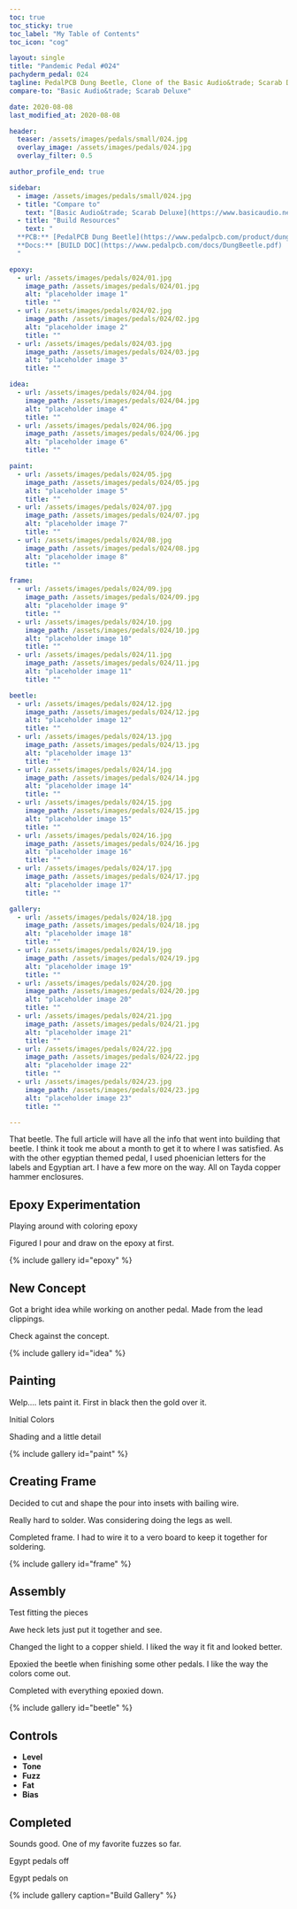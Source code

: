 ```yaml
---
toc: true
toc_sticky: true
toc_label: "My Table of Contents"
toc_icon: "cog"

layout: single
title: "Pandemic Pedal #024"
pachyderm_pedal: 024
tagline: PedalPCB Dung Beetle, Clone of the Basic Audio&trade; Scarab Deluxe
compare-to: "Basic Audio&trade; Scarab Deluxe"

date: 2020-08-08
last_modified_at: 2020-08-08

header:
  teaser: /assets/images/pedals/small/024.jpg
  overlay_image: /assets/images/pedals/024.jpg
  overlay_filter: 0.5

author_profile_end: true

sidebar:
  - image: /assets/images/pedals/small/024.jpg
  - title: "Compare to"
    text: "[Basic Audio&trade; Scarab Deluxe](https://www.basicaudio.net/store-1/5einpey75gjgckjedkvplbfsb3vnya-y3hb9-97e3s-6jkg6)"
  - title: "Build Resources"
    text: "
  **PCB:** [PedalPCB Dung Beetle](https://www.pedalpcb.com/product/dungbeetle/)<br>
  **Docs:** [BUILD DOC](https://www.pedalpcb.com/docs/DungBeetle.pdf)
  "

epoxy:
  - url: /assets/images/pedals/024/01.jpg
    image_path: /assets/images/pedals/024/01.jpg
    alt: "placeholder image 1"
    title: ""
  - url: /assets/images/pedals/024/02.jpg
    image_path: /assets/images/pedals/024/02.jpg
    alt: "placeholder image 2"
    title: ""
  - url: /assets/images/pedals/024/03.jpg
    image_path: /assets/images/pedals/024/03.jpg
    alt: "placeholder image 3"
    title: ""

idea:
  - url: /assets/images/pedals/024/04.jpg
    image_path: /assets/images/pedals/024/04.jpg
    alt: "placeholder image 4"
    title: ""
  - url: /assets/images/pedals/024/06.jpg
    image_path: /assets/images/pedals/024/06.jpg
    alt: "placeholder image 6"
    title: ""

paint:
  - url: /assets/images/pedals/024/05.jpg
    image_path: /assets/images/pedals/024/05.jpg
    alt: "placeholder image 5"
    title: ""
  - url: /assets/images/pedals/024/07.jpg
    image_path: /assets/images/pedals/024/07.jpg
    alt: "placeholder image 7"
    title: ""
  - url: /assets/images/pedals/024/08.jpg
    image_path: /assets/images/pedals/024/08.jpg
    alt: "placeholder image 8"
    title: ""

frame:
  - url: /assets/images/pedals/024/09.jpg
    image_path: /assets/images/pedals/024/09.jpg
    alt: "placeholder image 9"
    title: ""
  - url: /assets/images/pedals/024/10.jpg
    image_path: /assets/images/pedals/024/10.jpg
    alt: "placeholder image 10"
    title: ""
  - url: /assets/images/pedals/024/11.jpg
    image_path: /assets/images/pedals/024/11.jpg
    alt: "placeholder image 11"
    title: ""

beetle:
  - url: /assets/images/pedals/024/12.jpg
    image_path: /assets/images/pedals/024/12.jpg
    alt: "placeholder image 12"
    title: ""
  - url: /assets/images/pedals/024/13.jpg
    image_path: /assets/images/pedals/024/13.jpg
    alt: "placeholder image 13"
    title: ""
  - url: /assets/images/pedals/024/14.jpg
    image_path: /assets/images/pedals/024/14.jpg
    alt: "placeholder image 14"
    title: ""
  - url: /assets/images/pedals/024/15.jpg
    image_path: /assets/images/pedals/024/15.jpg
    alt: "placeholder image 15"
    title: ""
  - url: /assets/images/pedals/024/16.jpg
    image_path: /assets/images/pedals/024/16.jpg
    alt: "placeholder image 16"
    title: ""
  - url: /assets/images/pedals/024/17.jpg
    image_path: /assets/images/pedals/024/17.jpg
    alt: "placeholder image 17"
    title: ""

gallery:
  - url: /assets/images/pedals/024/18.jpg
    image_path: /assets/images/pedals/024/18.jpg
    alt: "placeholder image 18"
    title: ""
  - url: /assets/images/pedals/024/19.jpg
    image_path: /assets/images/pedals/024/19.jpg
    alt: "placeholder image 19"
    title: ""
  - url: /assets/images/pedals/024/20.jpg
    image_path: /assets/images/pedals/024/20.jpg
    alt: "placeholder image 20"
    title: ""
  - url: /assets/images/pedals/024/21.jpg
    image_path: /assets/images/pedals/024/21.jpg
    alt: "placeholder image 21"
    title: ""
  - url: /assets/images/pedals/024/22.jpg
    image_path: /assets/images/pedals/024/22.jpg
    alt: "placeholder image 22"
    title: ""
  - url: /assets/images/pedals/024/23.jpg
    image_path: /assets/images/pedals/024/23.jpg
    alt: "placeholder image 23"
    title: ""

---
```


That beetle. The full article will have all the info that went into building that beetle. I think it took me about a month to get it to where I was satisfied. As with the other egyptian themed pedal, I used phoenician letters for the labels and Egyptian art. I have a few more on the way. All on Tayda copper hammer enclosures.

## Epoxy Experimentation

Playing around with coloring epoxy

Figured I pour and draw on the epoxy at first.

{% include gallery id="epoxy" %}

## New Concept

Got a bright idea while working on another pedal. Made from the lead clippings.

Check against the  concept.

{% include gallery id="idea" %}

## Painting

Welp.... lets paint it. First in black then the gold over it.

Initial Colors

Shading and a little detail

{% include gallery id="paint" %}

## Creating Frame

Decided to cut and shape the pour into insets with bailing wire.

Really hard to solder. Was considering doing the legs as well.

Completed frame. I had to wire it to a vero board to keep it together for soldering.

{% include gallery id="frame" %}

## Assembly

Test fitting the pieces

Awe heck lets just put it together and see.

Changed the light to a copper shield. I liked the way  it fit and looked better.

Epoxied the beetle when finishing some other pedals. I like the way the colors come out.

Completed with everything epoxied down.

{% include gallery id="beetle" %}

## Controls

* **Level**
* **Tone**
* **Fuzz**
* **Fat**
* **Bias**

## Completed

Sounds good. One of my favorite fuzzes so far.

Egypt pedals off

Egypt pedals on

{% include gallery caption="Build Gallery" %}